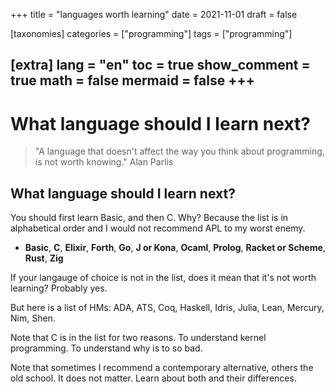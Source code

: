 +++
title = "languages worth learning"
date = 2021-11-01
draft = false

[taxonomies]
categories = ["programming"]
tags = ["programming"]

[extra]
lang = "en"
toc = true
show_comment = true
math = false
mermaid = false
+++
---

# What language should I learn next?

>"A language that doesn't affect the way you think about programming, is not worth knowing." Alan Parlis

<!-- more -->

## What language should I learn next?

You should first learn Basic, and then C. Why? Because the list is in alphabetical order and I would not recommend APL to my worst enemy.

- **Basic**, **C**, **Elixir**, **Forth**, **Go**, **J or Kona**, **Ocaml**, **Prolog**, **Racket or Scheme**, **Rust**, **Zig**

If your langauge of choice is not in the list, does it mean that it's not worth learning? Probably yes. 

But here is a list of HMs: ADA, ATS, Coq, Haskell, Idris, Julia, Lean, Mercury, Nim, Shen.

Note that C is in the list for two reasons. To understand kernel programming. To understand why is to so bad.

Note that sometimes I recommend a contemporary alternative, others the old school. It does not matter. Learn about both and their differences.